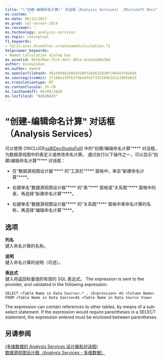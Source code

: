 ```yaml
---
title: "\"创建-编辑命名计算\" 对话框（Analysis Services） |Microsoft Docs"
ms.custom: ''
ms.date: 06/13/2017
ms.prod: sql-server-2014
ms.reviewer: ''
ms.technology: analysis-services
ms.topic: conceptual
f1_keywords:
- sql12.asvs.dsveditor.createnamedcalculation.f1
helpviewer_keywords:
- Named Calculation dialog box
ms.assetid: 66fb30ae-f5c5-4bfc-80ca-8c8a3a9bb30d
author: minewiskan
ms.author: owend
ms.openlocfilehash: d6a3d94e2e003410bfdeb632d30fc0e5e3f8a0d4
ms.sourcegitcommit: 2f166e139f637d6edfb5731510d632a13205eb25
ms.translationtype: MT
ms.contentlocale: zh-CN
ms.lasthandoff: 06/08/2020
ms.locfileid: "84526633"
---
```

# <a name="create-edit-named-calculation-dialog-box-analysis-services"></a>"创建-编辑命名计算" 对话框（Analysis Services）
  可以使用 [!INCLUDE[ssBIDevStudioFull](../includes/ssbidevstudiofull-md.md)] 中的“创建/编辑命名计算”**** 对话框，为数据源视图中的表定义或修改命名计算。 通过执行以下操作之一，可以显示“创建/编辑命名计算”**** 对话框：  
  
-   在“数据源视图设计器”**** 的“工具栏”**** 窗格中，单击“新建命名计算”****。  
  
-   右键单击“数据源视图设计器”**** 的“表”**** 窗格或“关系图”**** 窗格中的表，再选择“新建命名计算”****。  
  
-   右键单击“数据源视图设计器”**** 的“关系图”**** 窗格中某命名计算的名称，再选择“编辑命名计算”****。  
  
## <a name="options"></a>选项  
 **列名**  
 键入命名计算的名称。  
  
 **说明**  
 键入命名计算的说明（可选）。  
  
 **表达式**  
 键入将返回标量值的有效的 SQL 表达式。 The expression is sent to the provider, and validated in the following expression:  
  
```  
SELECT <Table Name in Data Source>.* , <Expression> AS <Column Name> FROM <Table Name in Data Source>AS <Table Name in Data Source View>  
```  
  
 The expression can contain references to other tables, by means of a sub-select statement. If the expression would require parentheses in a SELECT statement, the expression entered must be enclosed between parentheses.  
  
## <a name="see-also"></a>另请参阅  
 [&#40;多维数据的 Analysis Services 设计器和对话框&#41;](analysis-services-designers-and-dialog-boxes-multidimensional-data.md)   
 [数据源视图设计器（Analysis Services - 多维数据）](data-source-view-designer-analysis-services-multidimensional-data.md)  
  
  
